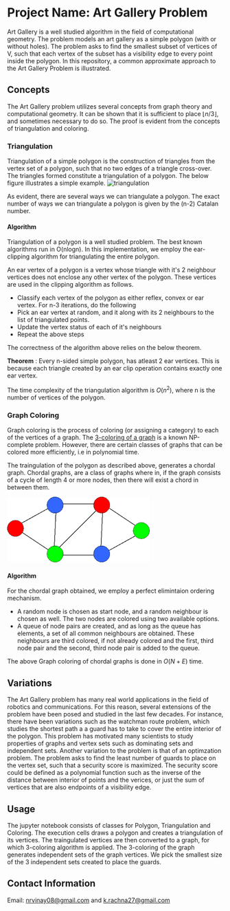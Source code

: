 # Project Name: Art Gallery Problem
Art Gallery is a well studied algorithm in the field of computational geometry. The problem models an art gallery as a simple polygon (with or without holes). The problem asks to find the smallest subset of vertices of V, such that each vertex of the subset has a visibility edge to every point inside the polygon.
In this repository, a common approximate approach to the Art Gallery Problem is illustrated.

## Concepts
The Art Gallery problem utilizes several concepts from graph theory and computational geometry. It can be shown that it is sufficient to place $\lfloor n/3 \rfloor$, and sometimes necessary to do so. The proof is evident from the concepts of triangulation and coloring.

### Triangulation
Triangulation of a simple polygon is the construction of triangles from the vertex set of a polygon, such that no two edges of a triangle cross-over. The triangles formed constitute a triangulation of a polygon. The below figure illustrates a simple example.
![triangulation](https://groups.csail.mit.edu/graphics/classes/6.838/F01/lectures/PolygonTriangulation/triangulation.gif)

As evident, there are several ways we can triangulate a polygon. The exact number of ways we can triangulate a polygon is given by the (n-2) Catalan number.

#### Algorithm
Triangulation of a polygon is a well studied problem. The best known algorithms run in O(nlogn). In this implementation, we employ the ear-clipping algorithm for triangulating the entire polygon.

An ear vertex of a polygon is a vertex whose triangle with it's 2 neighbour vertices does not enclose any other vertex of the polygon. These vertices are used in the clipping algorithm as follows.
* Classify each vertex of the polygon as either reflex, convex or ear vertex.
For n-3 iterations, do the following
* Pick an ear vertex at random, and it along with its 2 neighbours to the list of triangulated points.
* Update the vertex status of each of it's neighbours
* Repeat the above steps

The correctness of the algorithm above relies on the below theorem.

**Theorem** : Every n-sided simple polygon, has atleast 2 ear vertices. This is because each triangle created by an ear clip operation contains exactly one ear vertex.

The time complexity of the triangulation algorithm is $O(n^2)$, where n is the number of vertices of the polygon.

### Graph Coloring
Graph coloring is the process of coloring (or assigning a category) to each of the vertices of a graph. The [3-coloring of a graph](http://www.cs.toronto.edu/~lalla/373s16/notes/3col.pdf) is a known NP-complete problem. However, there are certain classes of graphs that can be colored more efficiently, i.e in polynomial time.

The traingulation of the polygon as described above, generates a chordal graph. Chordal graphs, are a class of graphs where in, if the graph consists of a cycle of length 4 or more nodes, then there will exist a chord in between them.

![chordal](https://github.com/VinayNR/art-gallery/blob/main/coloring.png)

#### Algorithm
For the chordal graph obtained, we employ a perfect elimintaion ordering mechanism.
* A random node is chosen as start node, and a random neighbour is chosen as well. The two nodes are colored using two available options.
* A queue of node pairs are created, and as long as the queue has elements, a set of all common neighbours are obtained. These neighbours are third colored, if not already colored and the first, third node pair and the second, third node pair is added to the queue.

The above Graph coloring of chordal graphs is done in $O(N+E)$ time.

## Variations
The Art Gallery problem has many real world applications in the field of robotics and communications. For this reason, several extensions of the problem have been posed and studied in the last few decades. For instance, there have been variations such as the watchman route problem, which studies the shortest path a a guard has to take to cover the entire interior of the polygon. This problem has motivated many scientists to study properties of graphs and vertex sets such as dominating sets and independent sets. Another variation to the problem is that of an optimzation problem. The problem asks to find the least number of guards to place on the vertex set, such that a security score is maximized. The security score could be defined as a polynomial function such as the inverse of the distance between interior of points and the verices, or just the sum of vertices that are also endpoints of a visibility edge.


## Usage
The jupyter notebook consists of classes for Polygon, Triangulation and Coloring. The execution cells draws a polygon and creates a triangulation of its vertices. The traingulated vertices are then converted to a graph, for which 3-coloring algorithm is applied. The 3-coloring of the graph generates independent sets of the graph vertices. We pick the smallest size of the 3 independent sets created to place the guards.

## Contact Information
Email: <nrvinay08@gmail.com> and <k.rachna27@gmail.com>
